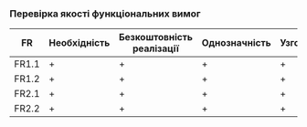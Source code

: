 ### Перевірка якості функціональних вимог
| FR | Необхідність | Безкоштовність реалізації | Однозначність | Узгодженість | Завершеність | Атомарність | Здійсненність | Відстежуваність | Перевіряємість |
| --- | --- | --- | --- | --- | --- | --- | --- | --- | --- |
| FR1.1 | + | + | + | + | + | + | + | + | + |
| FR1.2 | + | + | + | + | + | + | + | + | + |
| FR2.1 | + | + | + | + | + | + | + | + | + |
| FR2.2 | + | + | + | + | + | + | + | + | + |

